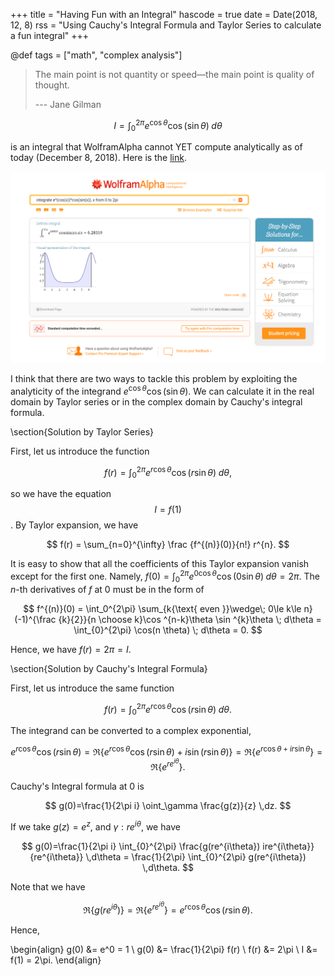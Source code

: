 +++
title = "Having Fun with an Integral"
hascode = true
date = Date(2018, 12, 8)
rss = "Using Cauchy's Integral Formula and Taylor Series to calculate a fun integral"
+++

@def tags = ["math", "complex analysis"]

> The main point is not quantity or speed—the main point is quality of thought.
>
> --- Jane Gilman

$$
I = \int_{0}^{2\pi} e^{\cos \theta} \cos(\sin \theta)\; d\theta
$$

is an integral that WolframAlpha cannot YET compute analytically as of today (December 8, 2018). Here is the
[link](https://www.wolframalpha.com/input/?i=integrate+e%5E(cos(x))*cos(sin(x)),+x+from+0+to+2pi).

![screenshot](/img/2018-12-28-wolframalpha.png)

I think that there are two ways to tackle this problem by exploiting the
analyticity of the integrand $e^{\cos \theta} \cos(\sin \theta)$. We can
calculate it in the real domain by Taylor series or in the complex domain by
Cauchy's integral formula.

\section{Solution by Taylor Series}

First, let us introduce the function

$$
f(r) = \int_{0}^{2\pi} e^{r \cos \theta} \cos(r \sin \theta)\; d\theta,
$$

so we have the equation $$I = f(1)$$. By Taylor expansion, we have

$$
f(r) = \sum_{n=0}^{\infty} \frac {f^{(n)}(0)}{n!} r^{n}.
$$

It is easy to show that all the coefficients of this Taylor expansion vanish
except for the first one. Namely, $f(0) = \int_{0}^{2\pi} e^{0 \cos \theta}
\cos(0 \sin \theta)\; d\theta = 2\pi$. The $n$-th derivatives of $f$ at
$0$ must be in the form of

$$
f^{(n)}(0) =
\int_0^{2\pi} \sum_{k{\text{ even }}\wedge\; 0\le k\le n}(-1)^{\frac {k}{2}}{n
\choose k}\cos ^{n-k}\theta \sin ^{k}\theta \; d\theta =
\int_{0}^{2\pi} \cos(n \theta) \; d\theta =
0.
$$

Hence, we have $f(r) = 2\pi = I$.

\section{Solution by Cauchy's Integral Formula}

First, let us introduce the same function

$$
f(r) = \int_{0}^{2\pi} e^{r \cos \theta} \cos(r \sin \theta)\; d\theta.
$$

The integrand can be converted to a complex exponential,

$$
e^{r \cos \theta} \cos(r \sin \theta) = \Re\{e^{r \cos \theta} \cos(r \sin
\theta) + i \sin(r \sin \theta)\} = \Re\{e^{r\cos \theta + ir\sin \theta}\} =
\Re\{e^{re^{i\theta}}\}.
$$

Cauchy's Integral formula at $0$ is

$$
g(0)=\frac{1}{2\pi i} \oint_\gamma \frac{g(z)}{z} \,dz.
$$

If we take $g(z) = e^z$, and $\gamma: re^{i\theta}$, we have

$$
g(0)=\frac{1}{2\pi i} \int_{0}^{2\pi} \frac{g(re^{i\theta})
ire^{i\theta}}{re^{i\theta}} \,d\theta =
\frac{1}{2\pi} \int_{0}^{2\pi} g(re^{i\theta}) \,d\theta.
$$

Note that we have

$$
\Re\{g(re^{i\theta})\} =
\Re\{e^{re^{i\theta}}\} =
e^{r \cos \theta} \cos(r \sin \theta).
$$

Hence,

\begin{align}
g(0) &= e^0 = 1 \\
g(0) &= \frac{1}{2\pi} f(r) \\
f(r) &= 2\pi \\
I &= f(1) = 2\pi.
\end{align}
